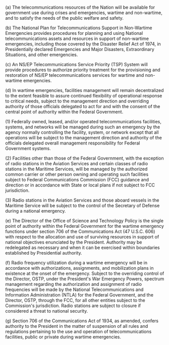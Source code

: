 (a) The telecommunications resources of the Nation will be available for government use during crises and emergencies, wartime and non-wartime, and to satisfy the needs of the public welfare and safety.

(b) The National Plan for Telecommunications Support in Non-Wartime Emergencies provides procedures for planning and using National telecommunications assets and resources in support of non-wartime emergencies, including those covered by the Disaster Relief Act of 1974, in Presidentially declared Emergencies and Major Disasters, Extraordinary Situations, and other emergencies.

(c) An NS/EP Telecommunications Service Priority (TSP) System will provide procedures to authorize priority treatment for the provisioning and restoration of NS/EP telecommunications services for wartime and non-wartime emergencies.

(d) In wartime emergencies, facilities management will remain decentralized to the extent feasible to assure continued flexibility of operational response to critical needs, subject to the management direction and overriding authority of those officials delegated to act for and with the consent of the central point of authority within the Federal Government.

(1) Federally owned, leased, and/or operated telecommunications facilities, systems, and networks will be managed during such an emergency by the agency normally controlling the facility, system, or network except that all operations will be subject to the management direction and authority of the officials delegated overall management responsibility for Federal Government systems.

(2) Facilities other than those of the Federal Government, with the exception of radio stations in the Aviation Services and certain classes of radio stations in the Maritime Services, will be managed by the authorized common carrier or other person owning and operating such facilities subject to Federal Communications Commission (FCC) guidance and direction or in accordance with State or local plans if not subject to FCC jurisdiction.

(3) Radio stations in the Aviation Services and those aboard vessels in the Maritime Service will be subject to the control of the Secretary of Defense during a national emergency.
          

(e) The Director of the Office of Science and Technology Policy is the single point of authority within the Federal Government for the wartime emergency functions under section 706 of the Communications Act (47 U.S.C. 606) with respect to the allocation and use of surviving resources in support of national objectives enunciated by the President. Authority may be redelegated as necessary and when it can be exercised within boundaries established by Presidential authority.

(f) Radio frequency utilization during a wartime emergency will be in accordance with authorizations, assignments, and mobilization plans in existence at the onset of the emergency. Subject to the overriding control of the Director, OSTP, under the President's War Emergency Powers, spectrum management regarding the authorization and assignment of radio frequencies will be made by the National Telecommunications and Information Administration (NTLA) for the Federal Government, and the Director, OSTP, through the FCC, for all other entities subject to the Commission's jurisdiction. Radio stations are subject to closure if considered a threat to national security.

(g) Section 706 of the Communications Act of 1934, as amended, confers authority to the President in the matter of suspension of all rules and regulations pertaining to the use and operation of telecommunications facilities, public or private during wartime emergencies.

